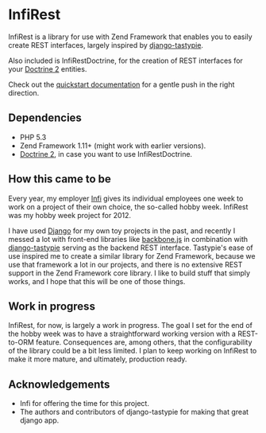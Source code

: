 InfiRest
========

InfiRest is a library for use with Zend Framework that enables you to easily
create REST interfaces, largely inspired by [django-tastypie][].

Also included is InfiRestDoctrine, for the creation of REST interfaces for your
[Doctrine 2][] entities.

Check out the [quickstart documentation][] for a gentle push in the right
direction.

Dependencies
------------

* PHP 5.3
* Zend Framework 1.11+ (might work with earlier versions).
* [Doctrine 2][], in case you want to use InfiRestDoctrine.

How this came to be
-------------------

Every year, my employer [Infi][] gives its individual employees one week to
work on a project of their own choice, the so-called hobby week. InfiRest was
my hobby week project for 2012.

I have used [Django][] for my own toy projects in the past, and recently I
messed a lot with front-end libraries like [backbone.js][] in combination with
[django-tastypie][] serving as the backend REST interface. Tastypie's ease of
use inspired me to create a similar library for Zend Framework, because we use
that framework a lot in our projects, and there is no extensive REST support
in the Zend Framework core library. I like to build stuff that simply works,
and I hope that this will be one of those things.

Work in progress
----------------

InfiRest, for now, is largely a work in progress. The goal I set for the end of
the hobby week was to have a straightforward working version with a REST-to-ORM
feature. Consequences are, among others, that the configurability of
the library could be a bit less limited. I plan to keep working on InfiRest to 
make it more mature, and ultimately, production ready.

Acknowledgements
----------------

* Infi for offering the time for this project.
* The authors and contributors of django-tastypie for making that great
  django app.

[django-tastypie]: https://github.com/toastdriven/django-tastypie
[Doctrine 2]: http://www.doctrine-project.org/
[quickstart documentation]: https://github.com/SteefH/InfiRest/blob/master/docs/Quickstart.md
[Infi]: http://infi.nl/
[Django]: http://www.djangoproject.com/
[backbone.js]: http://documentcloud.github.com/backbone/